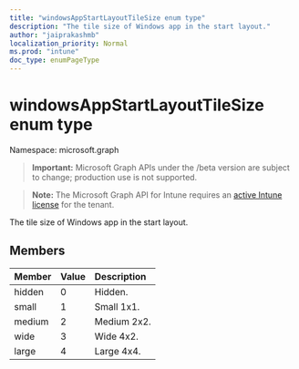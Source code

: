 ```yaml
---
title: "windowsAppStartLayoutTileSize enum type"
description: "The tile size of Windows app in the start layout."
author: "jaiprakashmb"
localization_priority: Normal
ms.prod: "intune"
doc_type: enumPageType
---
```


# windowsAppStartLayoutTileSize enum type

Namespace: microsoft.graph

> **Important:** Microsoft Graph APIs under the /beta version are subject to change; production use is not supported.

> **Note:** The Microsoft Graph API for Intune requires an [active Intune license](https://go.microsoft.com/fwlink/?linkid=839381) for the tenant.

The tile size of Windows app in the start layout.

## Members
|Member|Value|Description|
|:---|:---|:---|
|hidden|0|Hidden.|
|small|1|Small 1x1.|
|medium|2|Medium 2x2.|
|wide|3|Wide 4x2.|
|large|4|Large 4x4.|
